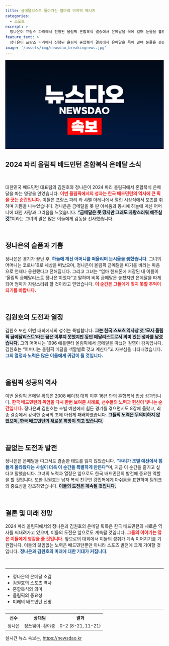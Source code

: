 ```yaml
---
title: 금메달리스트 돌아가신 엄마의 마지막 메시지
categories:
  - 스포츠
excerpt: >
  정나은이 프랑스 파리에서 진행된 올림픽 혼합복식 결승에서 은메달을 목에 걸며 눈물을 흘렸다. 하늘에 계신 어머니를 떠올리며 엄마가 자랑스러워할 것이라 전한 그의 감동적인 이야기가 화제다.
feature_text: >
  정나은이 프랑스 파리에서 진행된 올림픽 혼합복식 결승에서 은메달을 목에 걸며 눈물을 흘렸다. 하늘에 계신 어머니를 떠올리며 엄마가 자랑스러워할 것이라 전한 그의 감동적인 이야기가 화제다.
image: '/assets/img/newsdao_breakingnews.jpg'
---
```


<p><img src="/assets/img/newsdao_breakingnews.jpg" alt="ontimetimes 속보" /></p>

<h2 data-ke-size="size26">2024 파리 올림픽 배드민턴 혼합복식 은메달 소식</h2>

<p data-ke-size="size16">&nbsp;</p>

<p>대한민국 배드민턴 대표팀의 김원호와 정나은이 2024 파리 올림픽에서 혼합복식 은메달을 따는 영광을 안았습니다. <b><span style="color: #ee2323;">이번 올림픽에서의 성과는 한국 배드민턴의 역사에 큰 획을 긋는 순간입니다.</span></b> 이들은 프랑스 파리 라 샤펠 아레나에서 열린 시상식에서 포즈를 취하며 기쁨을 나누었습니다. 정나은은 금메달을 못 딴 아쉬움과 동시에 하늘에 계신 어머니에 대한 사랑과 그리움을 느꼈습니다. <b><span style="background-color: #21538527;">“금메달은 못 땄지만 그래도 자랑스러워 해주실 것”</span></b>이라는 그녀의 말은 많은 이들에게 감동을 선사했습니다. </p>

<p data-ke-size="size16">&nbsp;</p>

<h2 data-ke-size="size26">정나은의 슬픔과 기쁨</h2>

<p>정나은은 경기가 끝난 후, <b><span style="color: #1a5490;">하늘에 계신 어머니를 떠올리며 눈시울을 붉혔습니다.</span></b> 그녀의 어머니는 코로나19로 세상을 떠났으며, 정나은이 올림픽 금메달을 따기를 바라는 마음으로 언제나 응원했다고 전해집니다. 그리고 그녀는 “엄마 핸드폰에 저장된 내 이름이 ‘올림픽 금메달리스트 정나은’이었다”고 말하며 비록 금메달은 놓쳤지만 은메달을 따게 되어 엄마가 자랑스러워 할 것이라고 믿었습니다. <b><span style="color: #ee2323;">이 순간은 그들에게 잊지 못할 추억이 되기를 바랍니다.</span></b></p>

<p data-ke-size="size16">&nbsp;</p>

<h2 data-ke-size="size26">김원호의 도전과 열정</h2>

<p>김원호 또한 이번 대회에서의 성취는 특별합니다. <b><span style="background-color: #21538527;">그는 한국 스포츠 역사상 첫 ‘모자 올림픽 금메달리스트’라는 꿈은 이루지 못했지만 동반 메달리스트로서 의미 있는 성과를 남겼습니다.</span></b> 그의 어머니는 1996 애틀랜타 올림픽에서 금메달을 따냈던 길영아 감독입니다. 김원호는 “어머니는 올림픽 메달을 색깔별로 갖고 계신다”고 자부심을 나타내었습니다. <b><span style="color: #1a5490;">그의 열정과 노력은 많은 이들에게 귀감이 될 것입니다.</span></b></p>

<p data-ke-size="size16">&nbsp;</p>

<h2 data-ke-size="size26">올림픽 성공의 역사</h2>

<p>이번 올림픽 은메달 획득은 2008 베이징 대회 이후 16년 만의 혼합복식 입상 성과입니다. <b><span style="color: #ee2323;">한국 배드민턴의 위엄을 다시 한번 보여준 사례로, 선수들의 노력과 헌신이 빛나는 순간입니다.</span></b> 정나은과 김원호는 조별 예선에서 힘든 경기를 겪으면서도 8강에 올랐고, 최종 결승에서 강력한 중국의 조에 아쉽게 패배하였습니다. <b><span style="background-color: #21538527;">그들의 노력은 무의미하지 않았으며, 한국 배드민턴의 새로운 희망이 되고 있습니다.</span></b></p>

<p data-ke-size="size16">&nbsp;</p>

<h2 data-ke-size="size26">끝없는 도전과 발전</h2>

<p>정나은은 은메달을 따고서도 겸손한 태도를 잃지 않았습니다. <b><span style="color: #1a5490;">“우리가 조별 예선에서 힘들게 올라왔다는 사실이 더욱 이 순간을 특별하게 만든다”</span></b>며, 지금 이 순간을 즐기고 싶다고 말했습니다. 그녀의 노력과 열정은 앞으로도 한국 배드민턴의 발전에 중요한 역할을 할 것입니다. 또한 김원호는 남자 복식 친구인 강민혁에게 아쉬움을 표현하며 팀워크의 중요성을 강조하였습니다. <b><span style="background-color: #21538527;">이들의 도전은 계속될 것입니다.</span></b></p>

<p data-ke-size="size16">&nbsp;</p>

<h2 data-ke-size="size26">결론 및 미래 전망</h2>

<p>2024 파리 올림픽에서의 정나은과 김원호의 은메달 획득은 한국 배드민턴의 새로운 역사를 써내려가고 있으며, 이들의 도전은 앞으로도 계속될 것입니다. <b><span style="color: #ee2323;">그들의 이야기는 많은 이들에게 영감을 줄 것입니다.</span></b> 앞으로의 대회에서 이들의 성취가 계속 이어지기를 기원합니다. 이들의 끊임없는 노력은 배드민턴뿐만 아니라 스포츠 발전에 크게 기여할 것입니다. <b><span style="color: #1a5490;">정나은과 김원호의 미래에 대한 기대가 커집니다.</span></b></p>

<p data-ke-size="size16">&nbsp;</p>

<hr>

<ul>
    <li>정나은의 은메달 소감</li>
    <li>김원호의 스포츠 역사</li>
    <li>혼합복식의 의미</li>
    <li>올림픽의 중요성</li>
    <li>미래의 배드민턴 전망</li>
</ul>

<hr>

<table>
    <tr>
        <td style="text-align: center; height: 17px;"><b>선수</b></td>
        <td style="text-align: center; height: 17px;"><b>상대팀</b></td>
        <td style="text-align: center; height: 17px;"><b>결과</b></td>
    </tr>
    <tr>
        <td style="text-align: center; height: 17px;">정나은</td>
        <td style="text-align: center; height: 17px;">정쓰웨이-황야충</td>
        <td style="text-align: center; height: 17px;">0-2 (8-21, 11-21)</td>
    </tr>
</table>
실시간 뉴스 속보는, <a href="https://newsdao.kr" rel="dofollow">https://newsdao.kr</a>


